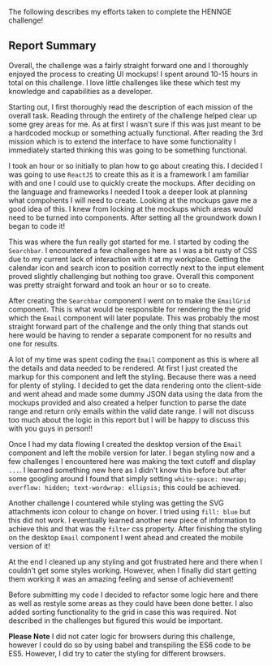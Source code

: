 The following describes my efforts taken to complete the HENNGE challenge!

## Report Summary

Overall, the challenge was a fairly straight forward one and I thoroughly enjoyed the process to creating UI mockups! I spent around 10-15 hours in total on this challenge. I love little challenges like these which test my knowledge and capabilities as a developer.

Starting out, I first thoroughly read the description of each mission of the overall task. Reading through the entirety of the challenge helped clear up some grey areas for me. As at first I wasn't sure if this was just meant to be a hardcoded mockup or something actually functional. After reading the 3rd mission which is to extend the interface to have some functionality I immediately started thinking this was going to be something functional.

I took an hour or so initially to plan how to go about creating this. I decided I was going to use `ReactJS` to create this as it is a framework I am familiar with and one I could use to quickly create the mockups. After deciding on the language and frameworks I needed I took a deeper look at planning what compohents I will need to create. Looking at the mockups gave me a good idea of this. I knew from locking at the mockups which areas would need to be turned into components. After setting all the groundwork down I began to code it!

This was where the fun really got started for me. I started by coding the `Searchbar`. I encountered a few challenges here as I was a bit rusty of CSS due to my current lack of interaction with it at my workplace. Getting the calendar icon and search icon to position correctly next to the input element proved slightly challenging but nothing too grave. Overall this component was pretty straight forward and took an hour or so to create.

After creating the `Searchbar` component I went on to make the `EmailGrid` component. This is what would be responsible for rendering the the grid which the `Email` component will later populate. This was probably the most straight forward part of the challenge and the only thing that stands out here would be having to render a separate component for no results and one for results.

A lot of my time was spent coding the `Email` component as this is where all the details and data needed to be rendered. At first I just created the markup for this component and left the styling. Because there was a need for plenty of styling. I decided to get the data rendering onto the client-side and went ahead and made some dummy JSON data using the data from the mockups provided and also created a helper function to parse the date range and return only emails within the valid date range. I will not discuss too much about the logic in this report but I will be happy to discuss this with you guys in person!!

Once I had my data flowing I created the desktop version of the `Email` component and left the mobile version for later. I began styling now and a few challenges I encountered here was making the text cutoff and display `...`. I learned something new here as I didn't know this before but after some googling around I found that simply setting `white-space: nowrap; overflow: hidden; text-wordwrap: ellipsis;` this could be achieved. 

Another challenge I countered while styling was getting the SVG attachments icon colour to change on hover. I tried using `fill: blue` but this did not work. I eventually learned another new piece of information to achieve this and that was the `filter` css property. After finishing the styling on the desktop `Email` component I went ahead and created the mobile version of it!

At the end I cleaned up any styling and got frustrated here and there when I couldn't get some styles working. However, when I finally did start getting them working it was an amazing feeling and sense of achievement!

Before submitting my code I decided to refactor some logic here and there as well as restyle some areas as they could have been done better. I also added sorting functionality to the grid in case this was required. Not described in the challenges but figured this would be important.

**Please Note** I did not cater logic for browsers during this challenge, however I could do so by using babel and transpiling the ES6 code to be ES5. However, I did try to cater the styling for different browsers.
